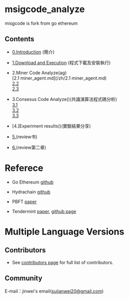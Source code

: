 # msigcode_analyze
misgcode is fork from go ethereum 


## Contents

 - [0.Introduction](/zh/Introduction.md) (簡介)
 - [1.Download and Execution](/zh/Dowload_and_Execution.md) (程式下載及安裝執行)
 
 - 2.Miner Code Analyze(ag)<br>
     [2.1 miner_agent.md](/zh/2.1 miner_agent.md)<br>
     [2.2](2.2)<br>
     [2.3](2.3)<br>
     
 - 3.Consesus Code Analyze()(共識演算法程式碼分析)<br>
     [3.1](3.1)<br>
     [3.2](3.2)<br>
     [3.3](3.3)<br>
     
 - [4.]Experiment results()(實驗結果分享)
 
 - [5.](https://github.com/polaris1119)(review书)
 - [6.](https://github.com/qyuhen)(review第二章)






# Referece

- Go Ethereum [github](https://github.com/ethereum/go-ethereum) 

- Hydrachain [github](https://github.com/HydraChain/hydrachain)

- PBFT [paper](https://www.usenix.org/legacy/publications/library/proceedings/osdi99/full_papers/castro/castro.ps)

- Tendermint [paper](https://cdn.relayto.com/media/files/LPgoWO18TCeMIggJVakt_tendermint.pdf),
   [github page](https://github.com/tendermint/tendermint)


# Multiple Language Versions


## Contributors

- See [contributors page](contributors.md) for full list of contributors.

## Community

E-mail：jinwei's email(sujianwei20@gmail.com)
